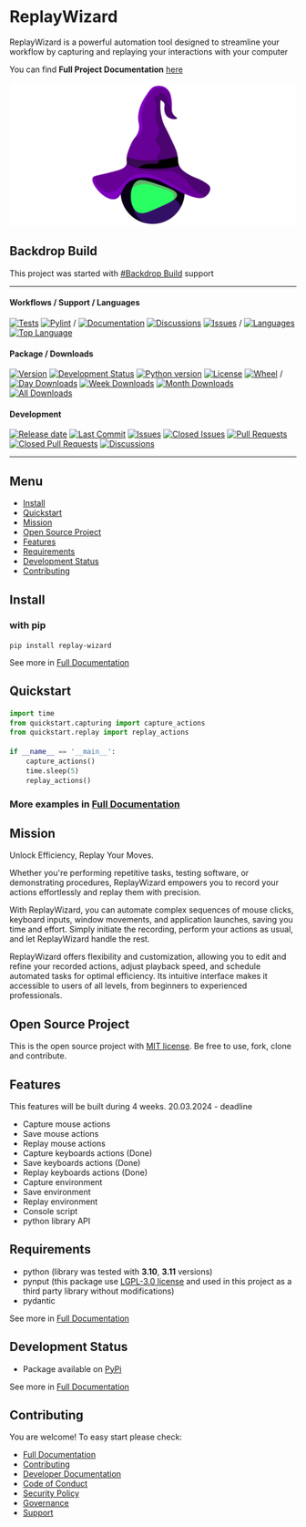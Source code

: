 # ReplayWizard

ReplayWizard is a powerful automation tool designed to streamline your workflow by capturing and replaying your 
interactions with your computer 

You can find **Full Project Documentation** [here][documentation_path]

![ReplayWizard logo](https://github.com/quillcraftsman/replay-wizard/blob/main/image.png)

## Backdrop Build

This project was started with [#Backdrop Build](https://backdropbuild.com/v3/replay-wizard) support

<hr>

#### Workflows / Support / Languages
[![Tests](https://github.com/quillcraftsman/replay-wizard/actions/workflows/run-tests.yml/badge.svg?branch=main)](https://github.com/quillcraftsman/replay-wizard/actions/workflows/run-tests.yml)
[![Pylint](https://github.com/quillcraftsman/replay-wizard/actions/workflows/lint.yml/badge.svg?branch=main)](https://github.com/quillcraftsman/replay-wizard/actions/workflows/lint.yml)
/
[![Documentation](https://img.shields.io/badge/docs-0094FF.svg)][documentation_path]
[![Discussions](https://img.shields.io/badge/discussions-ff0068.svg)](https://github.com/quillcraftsman/replay-wizard/discussions/)
[![Issues](https://img.shields.io/badge/issues-11AE13.svg)](https://github.com/quillcraftsman/replay-wizard/issues/)
/
[![Languages](https://img.shields.io/github/languages/count/quillcraftsman/replay-wizard)](https://github.com/quillcraftsman/replay-wizard)
[![Top Language](https://img.shields.io/github/languages/top/quillcraftsman/replay-wizard)](https://github.com/quillcraftsman/replay-wizard)

#### Package / Downloads
[![Version](https://img.shields.io/pypi/v/replay-wizard.svg)](https://pypi.python.org/pypi/replay-wizard/)
[![Development Status](https://img.shields.io/pypi/status/replay-wizard.svg)](https://pypi.python.org/pypi/replay-wizard)
[![Python version](https://img.shields.io/pypi/pyversions/replay-wizard.svg)](https://pypi.python.org/pypi/replay-wizard/)
[![License](https://img.shields.io/pypi/l/replay-wizard)](https://github.com/quillcraftsman/replay-wizardblob/main/LICENSE)
[![Wheel](https://img.shields.io/pypi/wheel/replay-wizard.svg)](https://pypi.python.org/pypi/replay-wizard/)
/
[![Day Downloads](https://img.shields.io/pypi/dd/replay-wizard)](https://pepy.tech/project/replay-wizard)
[![Week Downloads](https://img.shields.io/pypi/dw/replay-wizard)](https://pepy.tech/project/replay-wizard)
[![Month Downloads](https://img.shields.io/pypi/dm/replay-wizard)](https://pepy.tech/project/replay-wizard)
[![All Downloads](https://img.shields.io/pepy/dt/replay-wizard)](https://pepy.tech/project/replay-wizard)

#### Development
[![Release date](https://img.shields.io/github/release-date/quillcraftsman/replay-wizard
)](https://github.com/quillcraftsman/replay-wizard/releases)
[![Last Commit](https://img.shields.io/github/last-commit/quillcraftsman/replay-wizard/main
)](https://github.com/quillcraftsman/replay-wizard)
[![Issues](https://img.shields.io/github/issues/quillcraftsman/replay-wizard
)](https://github.com/quillcraftsman/replay-wizard/issues/)
[![Closed Issues](https://img.shields.io/github/issues-closed/quillcraftsman/replay-wizard
)](https://github.com/quillcraftsman/replay-wizard/issues/)
[![Pull Requests](https://img.shields.io/github/issues-pr/quillcraftsman/replay-wizard
)](https://github.com/quillcraftsman/replay-wizard/pulls)
[![Closed Pull Requests](https://img.shields.io/github/issues-pr-closed-raw/quillcraftsman/replay-wizard
)](https://github.com/quillcraftsman/replay-wizard/pulls)
[![Discussions](https://img.shields.io/github/discussions/quillcraftsman/replay-wizard
)](https://github.com/quillcraftsman/replay-wizard/discussions/)

[//]: # (#### Repository Stats)

[//]: # ([![Stars]&#40;https://img.shields.io/github/stars/quillcraftsman/replay-wizard)

[//]: # (&#41;]&#40;https://github.com/quillcraftsman/replay-wizard&#41;)

[//]: # ([![Contributors]&#40;https://img.shields.io/github/contributors/quillcraftsman/replay-wizard)

[//]: # (&#41;]&#40;https://github.com/quillcraftsman/replay-wizardgraphs/contributors&#41;)

[//]: # ([![Forks]&#40;https://img.shields.io/github/forks/quillcraftsman/replay-wizard)

[//]: # (&#41;]&#40;https://github.com/quillcraftsman/replay-wizard&#41;)

<hr>

## Menu

- [Install](#install)
- [Quickstart](#quickstart)
- [Mission](#mission)
- [Open Source Project](#open-source-project)
- [Features](#features)
- [Requirements](#requirements)
- [Development Status](#development-status)
- [Contributing](#contributing)

## Install

### with pip

```commandline
pip install replay-wizard
```

See more in [Full Documentation](https://replaywizard.craftsman.lol/install.html)

## Quickstart

```python
import time
from quickstart.capturing import capture_actions
from quickstart.replay import replay_actions

if __name__ == '__main__':
    capture_actions()
    time.sleep(5)
    replay_actions()
```

### More examples in [Full Documentation][documentation_path]

## Mission

Unlock Efficiency, Replay Your Moves.

Whether you're performing repetitive tasks, testing software, or demonstrating procedures, 
ReplayWizard empowers you to record your actions effortlessly and replay them with precision.

With ReplayWizard, you can automate complex sequences of mouse clicks, keyboard inputs, window movements, and application launches, 
saving you time and effort. Simply initiate the recording, perform your actions as usual, and let ReplayWizard handle the rest.

ReplayWizard offers flexibility and customization, allowing you to edit and refine your recorded actions, adjust playback speed,
and schedule automated tasks for optimal efficiency. Its intuitive interface makes it accessible to users of all levels, 
from beginners to experienced professionals.

## Open Source Project

This is the open source project with [MIT license](LICENSE). 
Be free to use, fork, clone and contribute.

## Features

This features will be built during 4 weeks.
20.03.2024 - deadline

- Capture mouse actions
- Save mouse actions
- Replay mouse actions
- Capture keyboards actions (Done)
- Save keyboards actions (Done)
- Replay keyboards actions (Done)
- Capture environment 
- Save environment 
- Replay environment
- Console script
- python library API

## Requirements

- python (library was tested with **3.10**, **3.11** versions)
- pynput (this package use [LGPL-3.0 license](https://github.com/moses-palmer/pynput/blob/master/COPYING.LGPL) and used in this project as a third party library without modifications)
- pydantic

See more in [Full Documentation](https://replaywizard.craftsman.lol/about.html#requirements)

## Development Status

- Package available on [PyPi](https://pypi.org/project/replay-wizard/)

See more in [Full Documentation](https://replaywizard.craftsman.lol/about.html#development-status)

## Contributing

You are welcome! To easy start please check:
- [Full Documentation][documentation_path]
- [Contributing](CONTRIBUTING.md)
- [Developer Documentation](https://replaywizard.craftsman.lol/dev_documentation.html)
- [Code of Conduct](CODE_OF_CONDUCT.md)
- [Security Policy](SECURITY.md)
- [Governance](GOVERNANCE.md)
- [Support](SUPPORT.md)

[documentation_path]: https://replaywizard.craftsman.lol